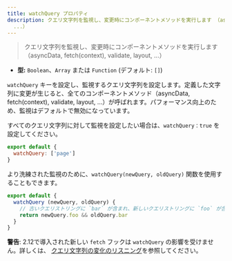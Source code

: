 ```yaml
---
title: watchQuery プロパティ
description: クエリ文字列を監視し、変更時にコンポーネントメソッドを実行します （asyncData, fetch, validate, layout,
  ...）
---
```


> クエリ文字列を監視し、変更時にコンポーネントメソッドを実行します（asyncData, fetch(context), validate, layout, ...）

- **型:** `Boolean`、`Array` または `Function` (デフォルト: `[]`)

`watchQuery` キーを設定し、監視するクエリ文字列を設定します。定義した文字列に変更が生じると、全てのコンポーネントメソッド（asyncData, fetch(context), validate, layout, ...）が呼ばれます。パフォーマンス向上のため、監視はデフォルトで無効になっています。

すべてのクエリ文字列に対して監視を設定したい場合は、`watchQuery：true` を設定してください。

```js
export default {
  watchQuery: ['page']
}
```

より洗練された監視のために、`watchQuery(newQuery, oldQuery)` 関数を使用することもできます。

```js
export default {
  watchQuery (newQuery, oldQuery) {
    // 古いクエリストリングに `bar` が含まれ、新しいクエリストリングに `foo` が含まれている場合のみ、コンポーネントメソッドを実行します
    return newQuery.foo && oldQuery.bar
  }
}
```
<div class="Alert Alert--orange">

**警告**: 2.12で導入された新しい `fetch` フックは `watchQuery` の影響を受けません。詳しくは、 [クエリ文字列の変化のリスニング](/api/pages-fetch#クエリ文字列の変化のリスニング)を参照してください。

</div>
